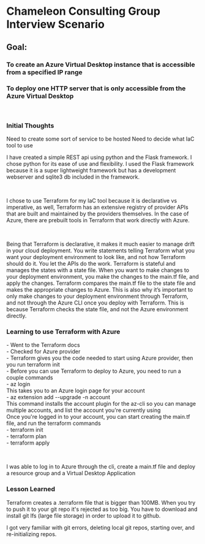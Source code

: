 # Chameleon Consulting Group Interview Scenario
## Goal:
### To create an Azure Virtual Desktop instance that is accessible from a specified IP range
### To deploy one HTTP server that is only accessible from the Azure Virtual Desktop
<br>

### Initial Thoughts

<p>
Need to create some sort of service to be hosted
Need to decide what IaC tool to use
</p>

<p>
I have created a simple REST api using python and the Flask framework. I chose python for its ease of use and flexibility. I used the Flask framework because it is a super lightweight framework but has a development webserver and sqlite3 db included in the framework.
</p>

<br>

<p>
I chose to use Terraform for my IaC tool because it is declarative vs imperative, as well, Terraform has an extensive registry of provider APIs that are built and maintained by the providers themselves. In the case of Azure, there are prebuilt tools in Terraform that work directly with Azure.
</p>

<br>

<p>
Being that Terraform is declarative, it makes it much easier to manage drift in your cloud deployment. You write statements telling Terraform what you want your deployment environment to look like, and not how Terraform should do it. You let the APIs do the work. Terraform is stateful and manages the states with a state file. When you want to make changes to your deployment environment, you make the changes to the main.tf file, and apply the changes. Terraform compares the main.tf file to the state file and makes the appropriate changes to Azure. 
This is also why it’s important to only make changes to your deployment environment through Terraform, and not through the Azure CLI once you deploy with Terraform. This is because Terraform checks the state file, and not the Azure environment directly.
</p>


### Learning to use Terraform with Azure
<p>
- Went to the Terraform docs
<br>
- Checked for Azure provider
<br>
- Terraform gives you the code needed to start using Azure provider, then you run terraform init
<br>
- Before you can use Terraform to deploy to Azure, you need to run a couple commands
<br>
    - az login
    <br>
    This takes you to an Azure login page for your account
    <br>
    - az extension add --upgrade -n account
    <br>
    This command installs the account plugin for the az-cli so you can manage multiple accounts, and list the account you're currently using
<br>
Once you're logged in to your account, you can start creating the main.tf file, and run the terraform commands
<br>
    - terraform init
    <br>
    - terraform plan
    <br>
    - terraform apply
</p>
<br>
<p>
I was able to log in to Azure through the cli, create a main.tf file and deploy a resource group and a Virtual Desktop Application
</p>

### Lesson Learned
<p>Terraform creates a .terraform file that is bigger than 100MB. When you try to push it to your git repo it's rejected as too big. You have to download and install git lfs (large file storage) in order to upload it to github.</p>
<p>I got very familiar with git errors, deleting local git repos, starting over, and re-initializing repos.</p>
